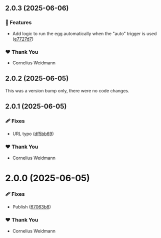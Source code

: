 ## 2.0.3 (2025-06-06)

### 🚀 Features

- Add logic to run the egg automatically when the "auto" trigger is used ([e7727d7](https://github.com/kyco/eeaas/commit/e7727d7))

### ❤️ Thank You

- Cornelius Weidmann

## 2.0.2 (2025-06-05)

This was a version bump only, there were no code changes.

## 2.0.1 (2025-06-05)

### 🩹 Fixes

- URL typo ([df5bb69](https://github.com/kyco/eeaas/commit/df5bb69))

### ❤️ Thank You

- Cornelius Weidmann

# 2.0.0 (2025-06-05)

### 🩹 Fixes

- Publish ([67063b8](https://github.com/kyco/eeaas/commit/67063b8))

### ❤️ Thank You

- Cornelius Weidmann